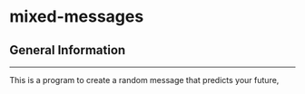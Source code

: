 # mixed-messages

## General Information
---
This is a program to create a random message that predicts your future,

